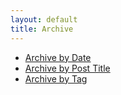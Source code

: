 ```yaml
---
layout: default
title: Archive
---
```


- [Archive by Date](https://love-of-god-and-of-all-men.github.io/archive/date)
- [Archive by Post Title](https://love-of-god-and-of-all-men.github.io/archive/title)
- [Archive by Tag](https://love-of-god-and-of-all-men.github.io/archive/tags)